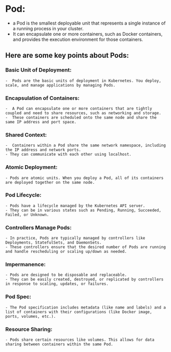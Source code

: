 # Pod:
- a Pod is the smallest deployable unit that represents a single instance of a running process in your cluster.
- It can encapsulate one or more containers, such as Docker containers, and provides the execution environment for those containers.

## Here are some key points about Pods:

### Basic Unit of Deployment:
    -  Pods are the basic units of deployment in Kubernetes. You deploy, scale, and manage applications by managing Pods.

### Encapsulation of Containers:
    -  A Pod can encapsulate one or more containers that are tightly coupled and need to share resources, such as networking and storage.
    -  These containers are scheduled onto the same node and share the same IP address and port space.

### Shared Context:
    -  Containers within a Pod share the same network namespace, including the IP address and network ports.
    - They can communicate with each other using localhost.

### Atomic Deployment:
    - Pods are atomic units. When you deploy a Pod, all of its containers are deployed together on the same node.

### Pod Lifecycle:
    - Pods have a lifecycle managed by the Kubernetes API server.
    - They can be in various states such as Pending, Running, Succeeded, Failed, or Unknown.

### Controllers Manage Pods:
    - In practice, Pods are typically managed by controllers like Deployments, StatefulSets, and DaemonSets.
    - These controllers ensure that the desired number of Pods are running and handle rescheduling or scaling up/down as needed.

### Impermanence:
    - Pods are designed to be disposable and replaceable.
    - They can be easily created, destroyed, or replicated by controllers in response to scaling, updates, or failures.

### Pod Spec:
    - The Pod specification includes metadata (like name and labels) and a list of containers with their configurations (like Docker image, ports, volumes, etc.).

### Resource Sharing:
    - Pods share certain resources like volumes. This allows for data sharing between containers within the same Pod.


